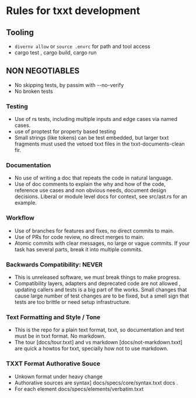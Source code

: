 # Rules for txxt development

## Tooling

- `divernv allow` or `source .envrc` for path and tool access
- cargo test , cargo build, cargo run

## NON NEGOTIABLES

- No skipping tests, by passim with --no-verify
- No broken tests

### Testing

- Use of rs tests, including multiple inputs and edge cases via named cases.
- use of proptest for property based testing
- Small strings (like tokens) can be test embedded, but larger txxt fragments
  must used the vetoed txxt files in the txxt-documents-clean fir.

### Documentation

- No use of writing a doc that repeats the code in natural language.
- Use of doc comments to explain the why and how of the code, reference use
  cases and non obvious needs, document design decisions.
  Liberal or module level docs for context, see src/ast.rs for an example.

### Workflow

- Use of branches for features and fixes, no direct commits to main.
- Use of PRs for code review, no direct merges to main.
- Atomic commits with clear messages, no large or vague commits. If your task
  has several parts, break it into multiple commits.

### Backwards Compatibility: NEVER

- This is unreleased software, we must break things to make progress.
- Compatibility layers, adapters and deprecated code are not allowed ,
   updating callers and tests is a big part of the works.
   Small changes that cause large number of test changes are to be fixed, but a
   smell sign that tests are too brittle or need setup infrastructure.

### Text Formatting and Style / Tone

- This is the repo for a plain text format, txxt, so documentation and text
  must be in txxt format. No markdown.
- The tour [docs/tour.txxt] and vs markdown [docs/not-markdown.txxt] are quick
a howtos for txxt, specially how not to use markdown.

### TXXT Format Authorative Souce

- Unkown format under heavy change
- Authorative sources are syntax] docs/specs/core/syntax.txxt docs .
- For each element  docs/specs/elements/verbatim.txxt
